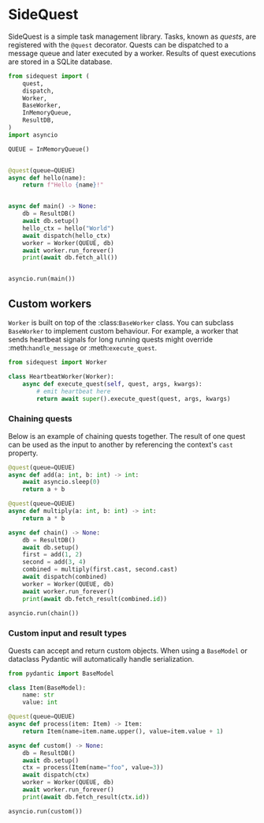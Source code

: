 # SideQuest

SideQuest is a simple task management library. Tasks, known as *quests*, are
registered with the `@quest` decorator. Quests can be dispatched to a message
queue and later executed by a worker. Results of quest executions are stored in
a SQLite database.

```python
from sidequest import (
    quest,
    dispatch,
    Worker,
    BaseWorker,
    InMemoryQueue,
    ResultDB,
)
import asyncio

QUEUE = InMemoryQueue()


@quest(queue=QUEUE)
async def hello(name):
    return f"Hello {name}!"


async def main() -> None:
    db = ResultDB()
    await db.setup()
    hello_ctx = hello("World")
    await dispatch(hello_ctx)
    worker = Worker(QUEUE, db)
    await worker.run_forever()
    print(await db.fetch_all())


asyncio.run(main())
```

## Custom workers

`Worker` is built on top of the :class:`BaseWorker` class. You can subclass
`BaseWorker` to implement custom behaviour. For example, a worker that sends
heartbeat signals for long running quests might override :meth:`handle_message`
or :meth:`execute_quest`.

```python
from sidequest import Worker

class HeartbeatWorker(Worker):
    async def execute_quest(self, quest, args, kwargs):
        # emit heartbeat here
        return await super().execute_quest(quest, args, kwargs)

```

### Chaining quests

Below is an example of chaining quests together. The result of one quest can be used as the input to another by referencing the context's `cast` property.

```python
@quest(queue=QUEUE)
async def add(a: int, b: int) -> int:
    await asyncio.sleep(0)
    return a + b

@quest(queue=QUEUE)
async def multiply(a: int, b: int) -> int:
    return a * b

async def chain() -> None:
    db = ResultDB()
    await db.setup()
    first = add(1, 2)
    second = add(3, 4)
    combined = multiply(first.cast, second.cast)
    await dispatch(combined)
    worker = Worker(QUEUE, db)
    await worker.run_forever()
    print(await db.fetch_result(combined.id))

asyncio.run(chain())
```

### Custom input and result types

Quests can accept and return custom objects. When using a `BaseModel` or dataclass Pydantic will automatically handle serialization.

```python
from pydantic import BaseModel

class Item(BaseModel):
    name: str
    value: int

@quest(queue=QUEUE)
async def process(item: Item) -> Item:
    return Item(name=item.name.upper(), value=item.value + 1)

async def custom() -> None:
    db = ResultDB()
    await db.setup()
    ctx = process(Item(name="foo", value=3))
    await dispatch(ctx)
    worker = Worker(QUEUE, db)
    await worker.run_forever()
    print(await db.fetch_result(ctx.id))

asyncio.run(custom())
```
